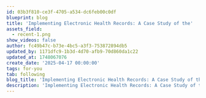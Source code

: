 ```yaml
---
id: 03b3f810-ce3f-4705-a534-dc6feb00c0df
blueprint: blog
title: 'Implementing Electronic Health Records: A Case Study of the'
assets_field:
  - recent-1.png
show_videos: false
author: fc49b47c-b73e-4bc5-a3f3-753872894db5
updated_by: 1171dfc9-1b3d-4d70-afb9-70d860da1c22
updated_at: 1748067076
create_date: '2025-04-17 00:00:00'
tags: for-you
tab: following
blog_title: 'Implementing Electronic Health Records: A Case Study of the'
description: 'Implementing Electronic Health Records: A Case Study of the'
---
```

